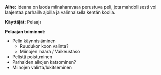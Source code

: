 <b>Aihe:</b> Ideana on luoda miinaharavaan perustuva peli, jota mahdollisesti voi laajentaa parhailla ajoilla ja valinnaisella kentän koolla.

<b>Käyttäjät:</b> Pelaaja

<b>Pelaajan toiminnot:</b> 
  - Pelin käynnistäminen
    - Ruudukon koon valinta?
    - Miinojen määrä / Vaikeustaso
  - Pelistä poistuminen
  - Parhaiden aikojen katsominen?
  - Miinojen valinta/lukitseminen
  
